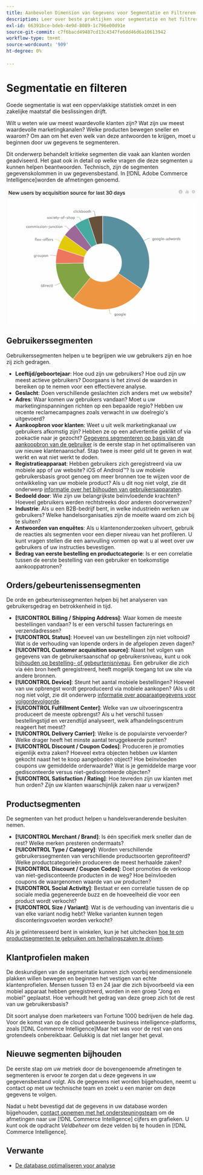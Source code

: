```yaml
---
title: Aanbevolen Dimension van Gegevens voor Segmentatie en Filtreren
description: Leer over beste praktijken voor segmentatie en het filtreren.
exl-id: 66391bce-bdeb-4e9d-8089-1c796e00d91e
source-git-commit: c7f6bacd49487cd13c4347fe6dd46d6a10613942
workflow-type: tm+mt
source-wordcount: '909'
ht-degree: 0%

---
```


# Segmentatie en filteren

Goede segmentatie is wat een oppervlakkige statistiek omzet in een zakelijke maatstaf die beslissingen drijft.

Wilt u weten wie uw meest waardevolle klanten zijn? Wat zijn uw meest waardevolle marketingkanalen? Welke producten bewegen sneller en waarom? Om aan om het even welk van deze antwoorden te krijgen, moet u beginnen door uw gegevens te segmenteren.

Dit onderwerp behandelt kritieke segmenten die vaak aan klanten worden geadviseerd. Het gaat ook in detail op welke vragen die deze segmenten u kunnen helpen beantwoorden. Technisch, zijn de segmenten gegevenskolommen in uw gegevensbestand. In [!DNL Adobe Commerce Intelligence]worden de afmetingen genoemd.

![](../../mbi/assets/mbi-critical-segments.png)


## Gebruikerssegmenten

Gebruikerssegmenten helpen u te begrijpen wie uw gebruikers zijn en hoe zij zich gedragen.

* **Leeftijd/geboortejaar**: Hoe oud zijn uw gebruikers? Hoe oud zijn uw meest actieve gebruikers? Doorgaans is het zinvol de waarden in bereiken op te nemen voor een effectievere analyse.
* **Geslacht**: Doen verschillende geslachten zich anders met uw website?
* **Adres**: Waar komen uw gebruikers vandaan? Moet u uw marketinginspanningen richten op een bepaalde regio? Hebben uw recente reclamecampagnes zoals verwacht in uw doelregio&#39;s uitgevoerd?
* **Aankoopbron voor klanten**\: Weet u uit welk marketingkanaal uw gebruikers afkomstig zijn? Hebben ze op een advertentie geklikt of via zoekactie naar je gezocht? [Gegevens segmenteren op basis van de aankoopbron van de gebruiker](../data-analyst/analysis/google-track-user-acq.md) is de eerste stap in het optimaliseren van uw nieuwe klantenaanschaf. Stap twee is meer geld uit te geven in wat werkt en wat niet werkt te doden.
* **Registratieapparaat**: Hebben gebruikers zich geregistreerd via uw mobiele app of uw website? iOS of Android™? Is uw mobiele gebruikersbasis groot genoeg om meer bronnen toe te wijzen voor de ontwikkeling van uw mobiele product? Als u dit nog niet volgt, zie dit onderwerp [informatie over het bijhouden van gebruikersapparaten](../data-analyst/analysis/track-usr-dev-browser.md).
* **Bedoeld door**: Wie zijn uw belangrijkste beïnvloedende krachten? Hoeveel gebruikers werden rechtstreeks door anderen doorverwezen?
* **Industrie**: Als u een B2B-bedrijf bent, in welke industrieën werken uw gebruikers? Welke handelsorganisaties zijn de moeite waard om zich bij te sluiten?
* **Antwoorden van enquêtes**: Als u klantenonderzoeken uitvoert, gebruik de reacties als segmenten voor een dieper niveau van het profileren. U kunt vragen stellen die een aanvulling vormen op wat u al weet over uw gebruikers of uw instructies bevestigen.
* **Bedrag van eerste bestelling en productcategorie**: Is er een correlatie tussen de eerste bestelling van een gebruiker en toekomstige aankooppatronen?

## Orders/gebeurtenissensegmenten

De orde en gebeurtenissegmenten helpen bij het analyseren van gebruikersgedrag en betrokkenheid in tijd.

* **[!UICONTROL Billing / Shipping Address]**: Waar komen de meeste bestellingen vandaan? Is er een verschil tussen facturerings en verzendadressen?
* **[!UICONTROL Status]**: Hoeveel van uw bestellingen zijn niet voltooid? Wat is de verhouding van lopende orders in de afgelopen zeven dagen?
* **[!UICONTROL Customer acquisition source]**: Naast het volgen van gegevens van de gebruikersaanschaf op gebruikersniveau, kunt u ook [bijhouden op bestelling- of gebeurtenisniveau](../data-analyst/analysis/google-track-user-acq.md). Een gebruiker die zich via één bron heeft geregistreerd, heeft mogelijk toegang tot uw site via andere bronnen.
* **[!UICONTROL Device]**: Steunt het aantal mobiele bestellingen? Hoeveel van uw opbrengst wordt geproduceerd via mobiele aankopen? (Als u dit nog niet volgt, zie dit onderwerp [informatie over apparaatgegevens voor volgordevolgorde](../data-analyst/analysis/track-usr-dev-browser.md).
* **[!UICONTROL Fulfillment Center]**: Welke van uw uitvoeringscentra produceert de meeste opbrengst? Als u het verschil tussen bestellingstijd en verzendtijd analyseert, welk afhandelingscentrum reageert het meest?
* **[!UICONTROL Delivery Carrier]**: Welke is de populairste vervoerder? Welke drager heeft het minste aantal teruggekeerde punten?
* **[!UICONTROL Discount / Coupon Codes]**: Produceren je promoties eigenlijk extra zaken? Hoeveel extra objecten hebben uw klanten gekocht naast het te koop aangeboden object? Hoe beïnvloeden coupons uw gemiddelde orderwaarde? Wat is je gemiddelde marge voor gedisconteerde versus niet-gedisconteerde objecten?
* **[!UICONTROL Satisfaction / Rating]**: Hoe tevreden zijn uw klanten met hun orden? Zijn uw klanten waarschijnlijk zaken naar u verwijzen?

## Productsegmenten

De segmenten van het product helpen u handelsveranderende besluiten nemen.

* **[!UICONTROL Merchant / Brand]**: Is één specifiek merk sneller dan de rest? Welke merken presteren ondermaats?
* **[!UICONTROL Type / Category]**: Worden verschillende gebruikerssegmenten van verschillende productsoorten geprofiteerd? Welke productcategorieën produceren de meest herhaalde zaken?
* **[!UICONTROL Discount / Coupon Codes]**: Doet promoties de verkoop van niet-gedisconteerde producten in de weg? Hoe beïnvloeden coupons de waargenomen waarde van uw producten?
* **[!UICONTROL Social Activity]**: Bestaat er een correlatie tussen de op sociale media gegenereerde buzz en de hoeveelheid die voor een product wordt verkocht?
* **[!UICONTROL Size / Variant]**: Wat is de verhouding van inventaris die u van elke variant nodig hebt? Welke varianten kunnen tegen disconteringsvoeten worden verkocht?

Als je geïnteresseerd bent in winkelen, kun je het uitchecken [hoe te om productsegmenten te gebruiken om herhalingszaken te drijven](../data-analyst/analysis/most-value-source-channel.md).

## Klantprofielen maken

De deskundigen van de segmentatie kunnen zich voorbij eendimensionele plakken willen bewegen en beginnen het vestigen van echte klantenprofielen. Mensen tussen 13 en 24 jaar die zich bijvoorbeeld via een mobiel apparaat hebben geregistreerd, worden in een groep &quot;Jong en mobiel&quot; geplaatst. Hoe verhoudt het gedrag van deze groep zich tot de rest van uw gebruikersbasis?

Dit soort analyse doen marketeers van Fortune 1000 bedrijven de hele dag. Voor de komst van op de cloud gebaseerde business intelligence-platforms, zoals [!DNL Commerce Intelligence]Maar het was voor de rest van ons grotendeels onbereikbaar. Gelukkig is dat niet langer het geval.

## Nieuwe segmenten bijhouden

De eerste stap om uw metriek door de bovengenoemde afmetingen te segmenteren is ervoor te zorgen dat u deze gegevens in uw gegevensbestand volgt. Als de gegevens niet worden bijgehouden, neemt u contact op met uw technische team en zoekt u een manier om deze gegevens te volgen.

Nadat u hebt bevestigd dat de gegevens in uw database worden bijgehouden, [contact opnemen met het ondersteuningsteam](https://experienceleague.adobe.com/docs/commerce-knowledge-base/kb/troubleshooting/miscellaneous/mbi-service-policies.html) om de afmetingen naar uw [!DNL Commerce Intelligence] cijfers en grafieken. U kunt ook de opdracht *Veldbeheer* om deze velden bij te houden in [!DNL Commerce Intelligence].

## Verwante

* [De database optimaliseren voor analyse](../best-practices/opt-db-analysis.md)
